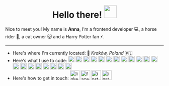 <h1 align="center">
  Hello there!
  <img src="https://emojis.slackmojis.com/emojis/images/1643514612/6181/waving_hand_animated.gif?1643514612" width="40"/>
</h1>

<p>Nice to meet you! My name is <b>Anna</b>, I'm a frontend developer 💻, a horse rider 🐎, a cat owner 🐱 and a Harry Potter fan ⚡.</p>

<hr>

- Here's where I'm currently located: 📍 <i>Kraków, Poland</i> 🇵🇱
- Here's what I use to code: 
  <img alt="Javascript" height="20" src="https://img.shields.io/badge/JavaScript-F7DF1E?style=for-the-badge&logo=JavaScript&logoColor=white"/>
  <img alt="React" height="20" src="https://img.shields.io/badge/React-20232A?style=for-the-badge&logo=react&logoColor=61DAFB"/>
  <img alt="Typescript" height="20" src="https://img.shields.io/badge/TypeScript-007ACC?style=for-the-badge&logo=typescript&logoColor=white"/>
  <img alt="node" height="20" src="https://img.shields.io/badge/Node.js-43853D?style=for-the-badge&logo=node.js&logoColor=white"/>
  <img alt="HTML" height="20" src="https://img.shields.io/badge/HTML5-E34F26?style=for-the-badge&logo=html5&logoColor=white"/>
  <img alt="CSS" height="20" src="https://img.shields.io/badge/CSS-239120?&style=for-the-badge&logo=css3&logoColor=white"/>
  <img alt="saas" height="20" src="https://img.shields.io/badge/Sass-CC6699?style=for-the-badge&logo=sass&logoColor=white"/>
  <img alt="styled" height="20" src="https://img.shields.io/badge/styled--components-DB7093?style=for-the-badge&logo=styled-components&logoColor=white"/>
  <img alt="material" height="20" src="https://img.shields.io/badge/Material--UI-0081CB?style=for-the-badge&logo=material-ui&logoColor=white"/>
  <img alt="chakra" height="20" src="https://img.shields.io/badge/chakra-%234ED1C5.svg?style=for-the-badge&logo=chakraui&logoColor=white" />
  <img alt="jest" height="20" src="https://img.shields.io/badge/Jest-323330?style=for-the-badge&logo=Jest&logoColor=white"/>
  <img alt="testing" height="20" src="https://img.shields.io/badge/testing%20library-323330?style=for-the-badge&logo=testing-library&logoColor=red" />
  <img alt="Webpack" height="20" src="https://img.shields.io/badge/-Webpack-8DD6F9?style=for-the-badge&logo=webpack&logoColor=white" />
  <img alt="npm" height="20" src="https://img.shields.io/badge/-NPM-CB3837?style=for-the-badge&logo=NPM&logoColor=white"/>
  <img alt="git" height="20" src="https://img.shields.io/badge/GIT-E44C30?style=for-the-badge&logo=git&logoColor=white"/>
  <img alt="github" height="20" src="https://img.shields.io/badge/GitHub-100000?style=for-the-badge&logo=github&logoColor=white"/>
  <img alt="jira" height="20" src="https://img.shields.io/badge/Jira-0052CC?style=for-the-badge&logo=Jira&logoColor=white"/>
  <img alt="figma" height="20" src="https://img.shields.io/badge/Figma-F24E1E?style=for-the-badge&logo=figma&logoColor=white"/>
  <img alt="canva" height="20" src="https://img.shields.io/badge/Canva-%2300C4CC.svg?&style=for-the-badge&logo=Canva&logoColor=white"/>
  <img alt="hotjar" height="20" src="https://img.shields.io/badge/hotjar-FD3A5C?style=for-the-badge&logo=hotjar&logoColor=white" />
 - Here's how to get in touch: 
  <a href="https://www.linkedin.com/in/anna-g-65b76b57/"><img alt="linkedin" width="30" src="https://user-images.githubusercontent.com/39804342/184511064-14ac5177-ae45-4185-b715-453bdbef81c6.png"/></a>
  <a href="https://www.facebook.com/flygirl.anna"><img alt="facebook" width="30" src="https://user-images.githubusercontent.com/39804342/184511142-0f2257eb-0671-4943-b100-7872d2f4286b.png"/></a>
  <a href="https://www.instagram.com/anna.the.procrastinator/"><img alt="instagram" width="30" src="https://user-images.githubusercontent.com/39804342/184511173-4021a203-ee08-437c-8660-92f09ea45596.png"/></a>
  <a href="mailto:guk.anna1989@gmail.com"><img alt="instagram" width="30" src="https://user-images.githubusercontent.com/39804342/184511198-e3ed72e8-5d86-42ac-812d-cb40d2e03af8.png"/></a>
  

 



